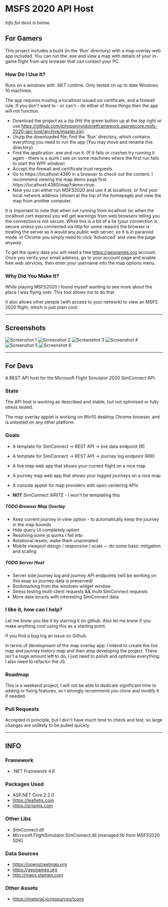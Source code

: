 # MSFS 2020 API Host
*Info for devs is below*

## For Gamers
This project includes a build (in the 'Run' directory) with a map overlay web app included. You can run the .exe and view a map with details of your in-game flight from any browser that can contact your PC.

### How Do I Use It?

Runs on a windows with .NET runtime. Only tested on up to date Windows 10 machines.

The app requires trusting a localhost issued ssl certificate, and a firewall rule. If you don't want to - or can't - do either of those things then the app will not function.

* Download the project as a zip (Hit the green button up at the top right or use https://github.com/johnpenny/dotnetframework.aspnetcore.msfs-2020-api-host/archive/master.zip).
* Unzip the downloaded file; find the 'Run' directory, which contains everything you need to run the app (You may move and rename this directory).
* Find the application .exe and run it. (If it fails or crashes try running it again - there is a quirk I see on some machines where the first run fails to start the WPF window)
* Accept the firewall and certificate trust requests.
* Go to https://localhost:4380 in a browser to check out the content. I recommend viewing the map demo page first https://localhost:4380/map?demo=true.
* Now you can either run MSFS2020 and use it at localhost, or find your local network address (shown at the top of the homepage) and view the map from another computer.

It is important to note that when not running from localhost (or when the localhost cert expires) you will get warnings from web browsers telling you the connection is not secure.
While this is a bit of a lie (your connection is secure unless you connected via http for some reason) the browser is treating the server as it would any public web server, so it is in paranoid mode.
In Chrome you simply need to click 'Advanced' and view the page anyway.

To get the query data you will need a free https://geonames.org account. Once you verify your email address, go to your account page and enable free web services, then enter your username into the map options menu.

### Why Did You Make It?
While playing MSFS2020 I found myself wanting to see more about the place I was flying over. This tool allows me to do that.

It also allows other people (with access to your network) to view an MSFS 2020 flight, which is just plain cool.

---

## Screenshots

![Screenshot 1](../promo/Promo/Screenshots/1.png?raw=true)
![Screenshot 2](../promo/Promo/Screenshots/2.png?raw=true)
![Screenshot 3](../promo/Promo/Screenshots/3.png?raw=true)
![Screenshot 4](../promo/Promo/Screenshots/4.png?raw=true)
![Screenshot 5](../promo/Promo/Screenshots/5.png?raw=true)
![Screenshot 6](../promo/Promo/Screenshots/6.png?raw=true)

---

## For Devs
A REST API host for the Microsoft Flight Simulator 2020 SimConnect API.

### State
The API host is working as described and stable, but not optimised or fully stress tested.

The map overlay applet is working on Win10 desktop Chrome browser, and is untested on any other platform.

### Goals

* A template for SimConnect -> REST API -> live data endpoint (R)
* A template for SimConnect -> REST API -> journey log endpoint (RW)
* A live map web app that shows your current flight on a nice map
* A journey map web app that shows your logged journeys on a nice map
* A console applet for map providers with open centering APIs
    
* **NOT** SimConnect WRITE - I won't be templating this

##### TODO Browser Map Overlay
* Keep current journey in view option - to automatically keep the journey in the map bounds
* Hide query UI completely option
* Resolving some js quirks I fell into
* Rotational resets; make them unanimated
* Mobile viewport design / responsive / scale -- do some basic mitigation and scaling

##### TODO Server Host
* Server side journey log and journey API endpoints (will be working on this asap so journey data is preserved)
* Bookmarking from the windows widget window
* Stress testing multi client requests && multi SimConnect requests
* More data structs with interesting SimConnect data

### I like it, how can I help?
Let me know you like it by starring it on github. Also let me know if you make anything cool using this as a starting point.

If you find a bug log an issue on Github.

In terms of development of the map overlay app: I intend to create the live map and journey history map and then stop developing the project. There isn't a huge amount left to do, I just need to polish and optimise everything. I also need to refactor the JS.

### Roadmap
This is a weekend project, I will not be able to dedicate significant time to adding or fixing features, so I strongly recommend you clone and modify it if needed.

### Pull Requests
Accepted in principle, but I don't have much time to check and test, so large changes are unlikely to be pulled quickly.

---

## INFO

### Framework
* .NET Framework 4.8

### Packages Used
* ASP.NET Core 2.2.0
* https://leafletjs.com
* https://prismjs.com

### Other Libs
* SimConnect.dll
* Microsoft.FlightSimulator.SimConnect.dll (managed lib from MSFS2020 SDK)

### Data Sources
* https://openstreetmap.org
* https://geonames.org
* http://maps.stamen.com

### Other Assets
* https://material.io/resources/icons
